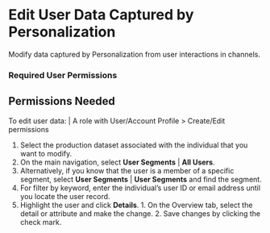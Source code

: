 

# Edit User Data Captured by Personalization

Modify data captured by Personalization from user interactions in channels.

### Required User Permissions

Permissions Needed  
---  
To edit user data: | A role with User/Account Profile > Create/Edit permissions  
  
  1. Select the production dataset associated with the individual that you want to modify.
  2. On the main navigation, select **User Segments** | **All Users**.
  3. Alternatively, if you know that the user is a member of a specific segment, select **User Segments** | **User Segments** and find the segment.
  4. For filter by keyword, enter the individual’s user ID or email address until you locate the user record.
  5. Highlight the user and click **Details**.
    1. On the Overview tab, select the detail or attribute and make the change.
    2. Save changes by clicking the check mark.

